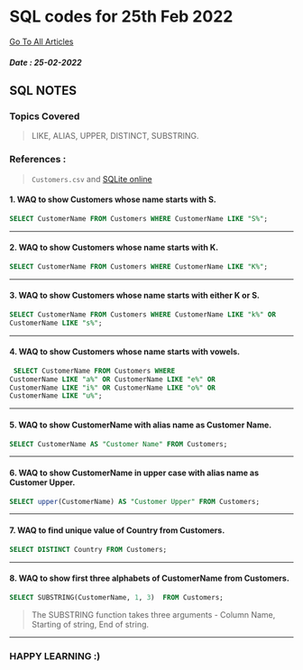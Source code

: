 # SQL codes for 25th Feb 2022

[Go To All Articles](/sql-notes-2022)  

##### Date : 25-02-2022
## SQL NOTES  
### Topics Covered  
> LIKE,  ALIAS,  UPPER,  DISTINCT,   SUBSTRING.   
  
### References :
> ```Customers.csv``` and  [SQLite online](https://sqliteonline.com/)  

#### 1.   WAQ to show Customers whose name starts with S.  

```sql
SELECT CustomerName FROM Customers WHERE CustomerName LIKE "S%";  
```  
---
#### 2. WAQ to show Customers whose name starts with K.  

```sql  
SELECT CustomerName FROM Customers WHERE CustomerName LIKE "K%";  
```  
---
#### 3. WAQ to show Customers whose name starts with either K or S.  

```sql
SELECT CustomerName FROM Customers WHERE CustomerName LIKE "k%" OR
CustomerName LIKE "s%";
```  
---
#### 4. WAQ to show Customers whose name starts with vowels.
```sql
 SELECT CustomerName FROM Customers WHERE
CustomerName LIKE "a%" OR CustomerName LIKE "e%" OR
CustomerName LIKE "i%" OR CustomerName LIKE "o%" OR
CustomerName LIKE "u%";
```  
---
 
#### 5. WAQ to show CustomerName with alias name as Customer Name.  
```sql
SELECT CustomerName AS "Customer Name" FROM Customers;
```  
---
#### 6. WAQ to show CustomerName in upper case with alias name as Customer Upper.  
```sql
SELECT upper(CustomerName) AS "Customer Upper" FROM Customers;
```  
---
#### 7. WAQ to find unique value of Country from Customers.  
```sql
SELECT DISTINCT Country FROM Customers;  
```  
---
#### 8. WAQ to show first three alphabets of CustomerName from Customers.  
```sql  
SELECT SUBSTRING(CustomerName, 1, 3)  FROM Customers;  
```  
> The SUBSTRING function takes three arguments - Column Name, Starting of string, End of string.  

---  
### HAPPY LEARNING :)

